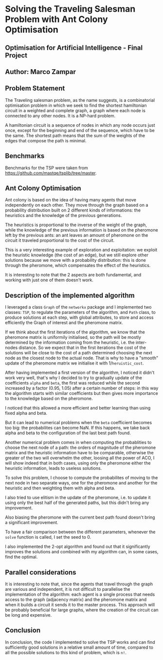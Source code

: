 # Solving the Traveling Salesman Problem with Ant Colony Optimisation

## Optimisation for Artificial Intelligence - Final Project

## Author: Marco Zampar

## Problem Statement

The Traveling salesman problem, as the name suggests, is a combinatorial optimisation problem in which we seek to find the shortest hamiltonian circuit in a weighted and complete graph, a graph where each node is connected to any other nodes. It is a NP-hard problem.

A hamiltonian circuit is a sequence of nodes in which any node occurs just once, except for the beginning and end of the sequence, which have to be the same. The shortest path means that the sum of the weights of the edges that compose the path is minimal.

## Benchmarks

Benchmarks for the TSP were taken from https://github.com/mastqe/tsplib/tree/master.

[//]: # (Benchmarks for the VRP were taken from https://github.com/Fedoration/CVRPLIB/tree/master/data https://github.com/PyVRP/VRPLIB/tree/main/tests/data.)


## Ant Colony Optimisation

Ant colony is based on the idea of having many agents that move independently on each other. They move through the graph based on a probability distribution built on 2 different kinds of informations: the heuristics and the knowledge of the previous generations. 

The heuristics is proportional to the inverse of the weight of the graph, while the knowledge of the previous information is based on the pheromone left by the previous ants: an ant leaves an amount of pheromone on the circuit it traveled proportional to the cost of the circuit.

This is a very interesting example of exploration and exploitation: we exploit the heuristic knowledge (the cost of an edge), but we still explore other solutions because we move with a probability distribution: this is done through the pheromone, which compensates the effect of the heuristics.

It is interesting to note that the 2 aspects are both fundamental, and working with just one of them doesn't work.

## Description of the implemented algorithm

I leveraged a class `Graph` of the `networkx` package and I implemented two classes: `TSP`, to regulate the parameters of the algorithm, and `Path` class, to produce solutions at each step, with global attributes, to store and access efficiently the Graph of interest and the pheromone matrix.

If we think about the first iterations of the algorithm, we know that the pheromone matrix is uniformily initialised, so the path will be mostly determined by the information coming from the heuristic, i.e. the inter-nodes distance. So we expect that in the first iterations the cost of the solutions will be close to the cost of a path determined choosing the next node as the closest node to the actual node. That is why to have a "smooth" update of the pheromone matrix we initialise it with 1/`heruistic_cost`.

After having implemented a first version of the algorithm, I noticed it didn't work very well, that's why I decided to try to gradually update of the coefficients `alpha` and `beta`, the first was reduced while the second increased by a factor (0.95, 1.05) after a certain number of steps: in this way the algorithm starts with similar coefficients but then gives more importance to the knowledge based on the pheromone. 

I noticed that this allowed a more efficient and better learning than using fixed alpha and beta.

But it can lead to numerical problems when the `beta` coefficient becomes too big: the probabilites can become NaN. If this happens, we take back alpha and beta to the configuration of the last best path found.

Another numerical problem comes in when computing the probablities to choose the next node of a path: the orders of magnitude of the pheromone matrix and the heuristic information have to be comparable, otherwise the greater of the two will overwhelm the other, loosing all the power of ACO, I will show indeed that in both cases, using only the pheromone either the heuristic information, leads to useless solutions.

To solve this problem, I choose to compute the probabilites of moving to the next node in two separate ways, one for the pheromone and another for the heuristic and then weighting them with alpha and beta.

I also tried to use elitism in the update of the pheromone, i.e. to update it using only the best half of the generated paths, but this didn't bring any improvement.

Also biasing the pheromone with the current best path found doesn't bring a significant improvement.

To have a fair comparison between the different parameters, whenever the `solve` function is called, I set the seed to 0.

I also implemented the 2-opt algorithm and found out that it significantly improves the solutions and combined with my algorithm can, in some cases, find the optimal.


## Parallel considerations

It is interesting to note that, since the agents that travel through the graph are various and independent, it is not difficult to parallelise the implementation of the algorithm: each agent is a single process that needs access to the graph (adjacency matrix) and the pheromone matrix and when it builds a circuit it sends it to the master process. This approach will be probably beneficial for large graphs, where the creation of the circuit can be long and expensive.

## Conclusion

In conclusion, the code I implemented to solve the TSP works and can find sufficiently good solutions in a relative small amount of time, compared to all the possible solutions to this kind of problem, which is `n!`.



